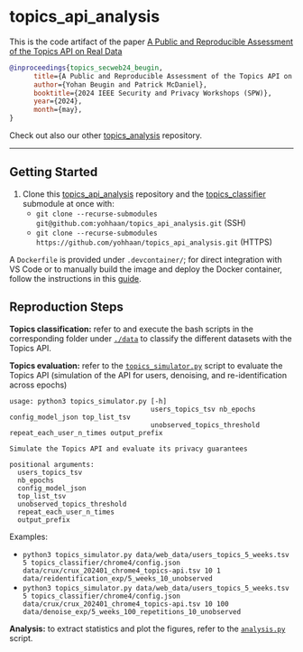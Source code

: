 # topics_api_analysis

This is the code artifact of the paper [A Public and Reproducible Assessment of the Topics API on Real Data](https://arxiv.org/abs/2403.19577)

```bibtex
@inproceedings{topics_secweb24_beugin,
      title={A Public and Reproducible Assessment of the Topics API on Real Data},
      author={Yohan Beugin and Patrick McDaniel},
      booktitle={2024 IEEE Security and Privacy Workshops (SPW)},
      year={2024},
      month={may},
}
```

Check out also our other
[topics_analysis](https://github.com/yohhaan/topics_analysis) repository.

---
## Getting Started

1. Clone this [topics_api_analysis](https://github.com/yohhaan/topics_api_analysis)
   repository and the
   [topics_classifier](https://github.com/yohhaan/topics_classifier)
   submodule at once with:
   - `git clone --recurse-submodules git@github.com:yohhaan/topics_api_analysis.git` (SSH)
   - `git clone --recurse-submodules
     https://github.com/yohhaan/topics_api_analysis.git` (HTTPS)

A `Dockerfile` is provided under `.devcontainer/`; for direct integration with
VS Code or to manually build the image and deploy the Docker container, follow
the instructions in this [guide](https://gist.github.com/yohhaan/b492e165b77a84d9f8299038d21ae2c9).

## Reproduction Steps

**Topics classification:** refer to and execute the bash scripts in the
corresponding folder under [`./data`](./data) to classify the different
datasets with the Topics API.

**Topics evaluation:** refer to the
[`topics_simulator.py`](topics_simulator.py) script to evaluate the Topics API
(simulation of the API for users, denoising, and re-identification across epochs)
```
usage: python3 topics_simulator.py [-h]
                                   users_topics_tsv nb_epochs config_model_json top_list_tsv
                                   unobserved_topics_threshold repeat_each_user_n_times output_prefix

Simulate the Topics API and evaluate its privacy guarantees

positional arguments:
  users_topics_tsv
  nb_epochs
  config_model_json
  top_list_tsv
  unobserved_topics_threshold
  repeat_each_user_n_times
  output_prefix
```

Examples:
- `python3 topics_simulator.py data/web_data/users_topics_5_weeks.tsv 5 topics_classifier/chrome4/config.json data/crux/crux_202401_chrome4_topics-api.tsv 10 1 data/reidentification_exp/5_weeks_10_unobserved`
- `python3 topics_simulator.py data/web_data/users_topics_5_weeks.tsv 5 topics_classifier/chrome4/config.json data/crux/crux_202401_chrome4_topics-api.tsv 10 100 data/denoise_exp/5_weeks_100_repetitions_10_unobserved`

**Analysis:** to extract statistics and plot the figures, refer to the
[`analysis.py`](analysis.py) script.
